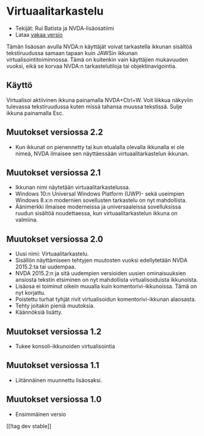 # Virtuaalitarkastelu #

* Tekijät: Rui Batista ja NVDA-lisäosatiimi
* Lataa [vakaa versio][1]

Tämän lisäosan avulla NVDA:n käyttäjät voivat tarkastella ikkunan sisältöä
tekstiruudussa samaan tapaan kuin JAWSin ikkunan virtualisointitoiminnossa.
Tämä on kuitenkin vain käyttäjien mukavuuden vuoksi, eikä se korvaa NVDA:n
tarkastelutiloja tai objektinavigointia.

## Käyttö ##

Virtualisoi aktiivinen ikkuna painamalla NVDA+Ctrl+W. Voit liikkua näkyviin
tulevassa tekstiruudussa kuten missä tahansa muussa tekstissä.  Sulje ikkuna
painamalla Esc.

## Muutokset versiossa 2.2

* Kun ikkunat on pienennetty tai kun etualalla olevalla ikkunalla ei ole
  nimeä, NVDA ilmaisee sen näyttäessään virtuaalitarkastelun ikkunan.

## Muutokset versiossa 2.1

* Ikkunan nimi näytetään virtuaalitarkastelussa.
* Windows 10:n Universal Windows Platform (UWP)- sekä useimpien Windows
  8.x:n modernien sovellusten tarkastelu on nyt mahdollista.
* Äänimerkki ilmaisee moderneissa ja universaaleissa sovelluksissa ruudun
  sisältöä noudettaessa, kun virtuaalitarkastelun ikkuna on valmiina.

## Muutokset versiossa 2.0

* Uusi nimi: Virtuaalitarkastelu.
* Sisällön näyttämiseen tehtyjen muutosten vuoksi edellytetään NVDA
  2015.2:ta tai uudempaa.
* NVDA 2015.2:n ja sitä uudempien versioiden uusien ominaisuuksien ansiosta
  tekstin etsiminen on nyt mahdollista virtualisoiduista ikkunoista.
* Lisäosa ei toiminut oikein muualla kuin komentorivi-ikkunoissa. Tämä on
  nyt korjattu.
* Poistettu turhat tyhjät rivit virtualisoidun komentorivi-ikkunan
  alaosasta.
* Tehty joitakin pieniä muutoksia.
* Käännöksiä lisätty.

## Muutokset versiossa 1.2

* Tukee konsoli-ikkunoiden virtualisointia

## Muutokset versiossa 1.1

* Liitännäinen muunnettu lisäosaksi.

## Muutokset versiossa 1.0

* Ensimmäinen versio

[[!tag dev stable]]

[1]: https://github.com/ruifontes/virtualReview/releases/download/2023.03/virtualRevision-2023.03.nvda-addon
